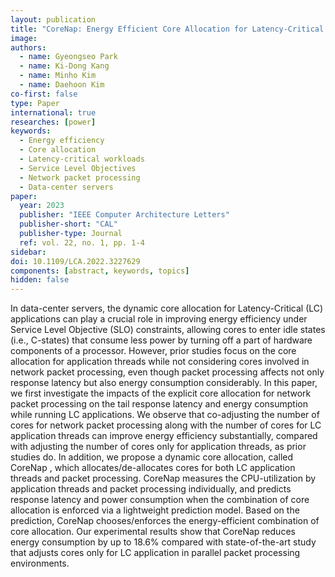 ```yaml
---
layout: publication
title: "CoreNap: Energy Efficient Core Allocation for Latency-Critical Workloads"
image:
authors:
  - name: Gyeongseo Park
  - name: Ki-Dong Kang
  - name: Minho Kim
  - name: Daehoon Kim
co-first: false
type: Paper
international: true
researches: [power]
keywords:
  - Energy efficiency
  - Core allocation
  - Latency-critical workloads
  - Service Level Objectives
  - Network packet processing
  - Data-center servers
paper:
  year: 2023
  publisher: "IEEE Computer Architecture Letters"
  publisher-short: "CAL"
  publisher-type: Journal
  ref: vol. 22, no. 1, pp. 1-4
sidebar:
doi: 10.1109/LCA.2022.3227629
components: [abstract, keywords, topics]
hidden: false
---
```


In data-center servers, the dynamic core allocation for Latency-Critical (LC) applications can play a crucial role in improving energy efficiency under Service Level Objective (SLO) constraints, allowing cores to enter idle states (i.e., C-states) that consume less power by turning off a part of hardware components of a processor. However, prior studies focus on the core allocation for application threads while not considering cores involved in network packet processing, even though packet processing affects not only response latency but also energy consumption considerably. In this paper, we first investigate the impacts of the explicit core allocation for network packet processing on the tail response latency and energy consumption while running LC applications. We observe that co-adjusting the number of cores for network packet processing along with the number of cores for LC application threads can improve energy efficiency substantially, compared with adjusting the number of cores only for application threads, as prior studies do. In addition, we propose a dynamic core allocation, called CoreNap , which allocates/de-allocates cores for both LC application threads and packet processing. CoreNap measures the CPU-utilization by application threads and packet processing individually, and predicts response latency and power consumption when the combination of core allocation is enforced via a lightweight prediction model. Based on the prediction, CoreNap chooses/enforces the energy-efficient combination of core allocation. Our experimental results show that CoreNap reduces energy consumption by up to 18.6% compared with state-of-the-art study that adjusts cores only for LC application in parallel packet processing environments.